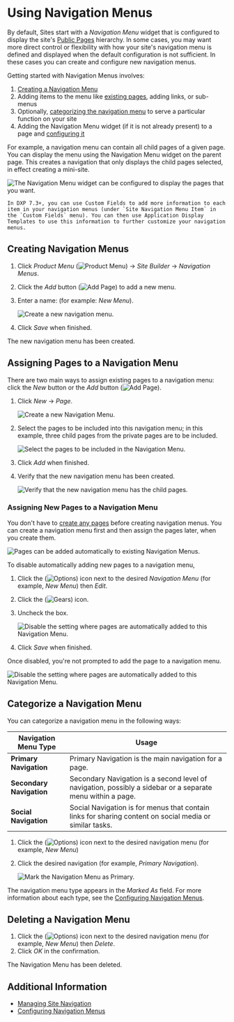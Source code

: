 # Using Navigation Menus

By default, Sites start with a _Navigation Menu_ widget that is configured to display the site's [Public Pages](../creating-pages/understanding-pages/understanding-pages.md) hierarchy. In some cases, you may want more direct control or flexibility with how your site's navigation menu is defined and displayed when the default configuration is not sufficient. In these cases you can create and configure new navigation menus.

Getting started with Navigation Menus involves:

1. [Creating a Navigation Menu](#creating-navigation-menus)
1. Adding items to the menu like [existing pages](#assigning-pages-to-a-navigation-menu), adding links, or sub-menus
1. Optionally, [categorizing the navigation menu](#categorize-a-navigation-menu) to serve a particular function on your site
1. Adding the Navigation Menu widget (if it is not already present) to a page and [configuring it](./configuring-navigation-menus.md)

For example, a navigation menu can contain all child pages of a given page. You can display the menu using the Navigation Menu widget on the parent page. This creates a navigation that only displays the child pages selected, in effect creating a mini-site.

![The Navigation Menu widget can be configured to display the pages that you want.](./using-navigation-menus/images/09.png)

```{tip}
In DXP 7.3+, you can use Custom Fields to add more information to each item in your navigation menus (under `Site Navigation Menu Item` in the `Custom Fields` menu). You can then use Application Display Templates to use this information to further customize your navigation menus.
```
<!-- Add links to this annotation for Custom Fields and ADTs when available. -->

## Creating Navigation Menus

1. Click _Product Menu_ (![Product Menu](../../images/icon-product-menu.png)) &rarr; _Site Builder_ &rarr; _Navigation Menus_.
1. Click the _Add_ button (![Add Page](../../images/icon-add.png)) to add a new menu.
1. Enter a name: (for example: _New Menu_).

    ![Create a new navigation menu.](./using-navigation-menus/images/01.png)

1. Click _Save_ when finished.

The new navigation menu has been created.

## Assigning Pages to a Navigation Menu

There are two main ways to assign existing pages to a navigation menu: click the _New_ button or the _Add_ button (![Add Page](../../images/icon-add.png)).

1. Click _New_ &rarr; _Page_.

    ![Create a new Navigation Menu.](./using-navigation-menus/images/02.png)

1. Select the pages to be included into this navigation menu; in this example, three child pages from the private pages are to be included.

    ![Select the pages to be included in the Navigation Menu.](./using-navigation-menus/images/03.png)

1. Click _Add_ when finished.
1. Verify that the new navigation menu has been created.

    ![Verify that the new navigation menu has the child pages.](./using-navigation-menus/images/04.png)

### Assigning New Pages to a Navigation Menu

You don't have to [create any pages](../creating-pages/adding-pages/adding-a-page-to-a-site.md) before creating navigation menus. You can create a navigation menu first and then assign the pages later, when you create them. 

![Pages can be added automatically to existing Navigation Menus.](./using-navigation-menus/images/06.png)

To disable automatically adding new pages to a navigation menu,

1. Click the (![Options](../../images/icon-options.png)) icon next to the desired _Navigation Menu_ (for example, _New Menu_) then _Edit_.
1. Click the (![Gears](../../images/icon-control-menu-gear.png)) icon.
1. Uncheck the box.

    ![Disable the setting where pages are automatically added to this Navigation Menu.](./using-navigation-menus/images/05.png)

1. Click _Save_ when finished.

Once disabled, you're not prompted to add the page to a navigation menu.

![Disable the setting where pages are automatically added to this Navigation Menu.](./using-navigation-menus/images/08.png)

## Categorize a Navigation Menu

You can categorize a navigation menu in the following ways:

| Navigation Menu Type | Usage |
| --- | --- |
| **Primary Navigation** | Primary Navigation is the main navigation for a page. |
| **Secondary Navigation** | Secondary Navigation is a second level of navigation, possibly a sidebar or a separate menu within a page. |
| **Social Navigation** | Social Navigation is for menus that contain links for sharing content on social media or similar tasks. |

1. Click the (![Options](../../images/icon-options.png)) icon next to the desired navigation menu (for example, _New Menu_)
1. Click the desired navigation (for example, _Primary Navigation_).

   ![Mark the Navigation Menu as Primary.](./using-navigation-menus/images/07.png)

The navigation menu type appears in the _Marked As_ field. For more information about each type, see the [Configuring Navigation Menus](./configuring-navigation-menus.md#navigation-menu).

## Deleting a Navigation Menu

1. Click the (![Options](../../images/icon-options.png)) icon next to the desired navigation menu (for example, _New Menu_) then _Delete_.
1. Click _OK_ in the confirmation.

The Navigation Menu has been deleted.

## Additional Information

* [Managing Site Navigation](./managing-site-navigation.md)
* [Configuring Navigation Menus](./configuring-navigation-menus.md)
